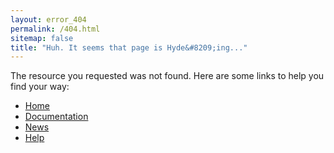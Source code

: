 ```yaml
---
layout: error_404
permalink: /404.html
sitemap: false
title: "Huh. It seems that page is Hyde&#8209;ing..."
---
```


The resource you requested was not found. Here are some links to help you find your way:

<nav class="main-nav">
  <ul>
    <li><a href="{{ '/' | relative_url }}">Home</a></li>
    <li><a href="{{ '/docs/home/' | relative_url }}">Documentation</a></li>
    <li><a href="{{ '/news/' | relative_url }}">News</a></li>
    <li><a href="{{ '/help/' | relative_url }}">Help</a></li>
  </ul>
</nav>
